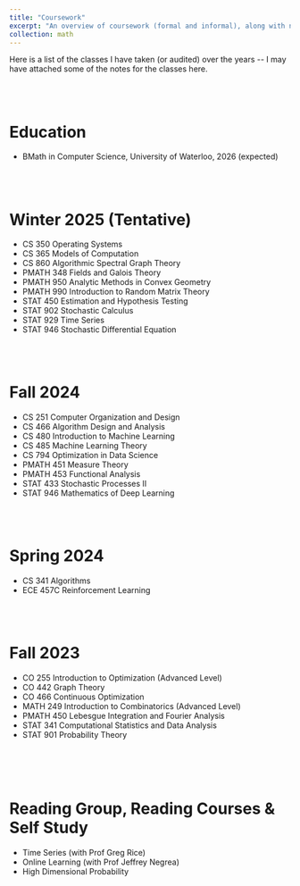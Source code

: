 ```yaml
---
title: "Coursework"
excerpt: "An overview of coursework (formal and informal), along with notes from reading groups and self-study sessions"
collection: math
---
```

Here is a list of the classes I have taken (or audited) over the years -- I may have attached some of the notes for the classes here.

<br><br>

Education
======
* BMath in Computer Science, University of Waterloo, 2026 (expected)


<br><br>

Winter 2025 (Tentative)
======
* CS 350 Operating Systems
* CS 365 Models of Computation
* CS 860 Algorithmic Spectral Graph Theory
* PMATH 348 Fields and Galois Theory
* PMATH 950 Analytic Methods in Convex Geometry
* PMATH 990 Introduction to Random Matrix Theory
* STAT 450 Estimation and Hypothesis Testing
* STAT 902 Stochastic Calculus
* STAT 929 Time Series
* STAT 946 Stochastic Differential Equation


<br><br>

Fall 2024
======
* CS 251 Computer Organization and Design
* CS 466 Algorithm Design and Analysis
* CS 480 Introduction to Machine Learning
* CS 485 Machine Learning Theory
* CS 794 Optimization in Data Science
* PMATH 451 Measure Theory
* PMATH 453 Functional Analysis
* STAT 433 Stochastic Processes II
* STAT 946 Mathematics of Deep Learning

<br><br>

Spring 2024 
======
* CS 341 Algorithms
* ECE 457C Reinforcement Learning

<br><br>

Fall 2023
======
* CO 255 Introduction to Optimization (Advanced Level)
* CO 442 Graph Theory
* CO 466 Continuous Optimization
* MATH 249 Introduction to Combinatorics (Advanced Level)
* PMATH 450 Lebesgue Integration and Fourier Analysis
* STAT 341 Computational Statistics and Data Analysis
* STAT 901 Probability Theory

<br> <br>
Reading Group, Reading Courses & Self Study
=========
* Time Series (with Prof Greg Rice)
* Online Learning (with Prof Jeffrey Negrea)
* High Dimensional Probability